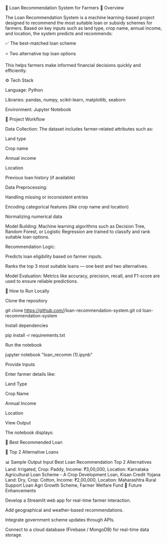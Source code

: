 🌾 Loan Recommendation System for Farmers
📘 Overview

The Loan Recommendation System is a machine learning-based project designed to recommend the most suitable loan or subsidy schemes for farmers.
Based on key inputs such as land type, crop name, annual income, and location, the system predicts and recommends:

✅ The best-matched loan scheme

⭐ Two alternative top loan options

This helps farmers make informed financial decisions quickly and efficiently.

⚙️ Tech Stack

Language: Python

Libraries: pandas, numpy, scikit-learn, matplotlib, seaborn

Environment: Jupyter Notebook

🧠 Project Workflow

Data Collection:
The dataset includes farmer-related attributes such as:

Land type

Crop name

Annual income

Location

Previous loan history (if available)

Data Preprocessing:

Handling missing or inconsistent entries

Encoding categorical features (like crop name and location)

Normalizing numerical data

Model Building:
Machine learning algorithms such as Decision Tree, Random Forest, or Logistic Regression are trained to classify and rank suitable loan options.

Recommendation Logic:

Predicts loan eligibility based on farmer inputs.

Ranks the top 3 most suitable loans — one best and two alternatives.

Model Evaluation:
Metrics like accuracy, precision, recall, and F1-score are used to ensure reliable predictions.

🚀 How to Run Locally

Clone the repository

git clone https://github.com/<your-username>/loan-recommendation-system.git
cd loan-recommendation-system


Install dependencies

pip install -r requirements.txt


Run the notebook

jupyter notebook "loan_recomm (1).ipynb"


Provide Inputs

Enter farmer details like:

Land Type

Crop Name

Annual Income

Location

View Output

The notebook displays:

🥇 Best Recommended Loan

🥈 Top 2 Alternative Loans

📊 Sample Output
Input	Best Loan Recommendation	Top 2 Alternatives
Land: Irrigated, Crop: Paddy, Income: ₹3,00,000, Location: Karnataka	Agricultural Loan Scheme - A	Crop Development Loan, Kisan Credit Yojana
Land: Dry, Crop: Cotton, Income: ₹2,00,000, Location: Maharashtra	Rural Support Loan	Agri Growth Scheme, Farmer Welfare Fund
🔮 Future Enhancements

Develop a Streamlit web app for real-time farmer interaction.

Add geographical and weather-based recommendations.

Integrate government scheme updates through APIs.

Connect to a cloud database (Firebase / MongoDB) for real-time data storage.
